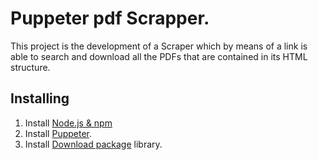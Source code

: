 
# Puppeter pdf Scrapper.
This project is the development of a Scraper which by means of a link is able to search and download all the PDFs that are contained in its HTML structure.

## Installing
1. Install [Node.js & npm](https://nodejs.org/es/download/)
2. Install [Puppeter](https://pptr.dev/).
4. Install [Download package](https://www.npmjs.com/package/download) library.





 
 


